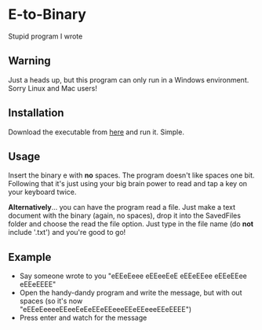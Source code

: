 # E-to-Binary
Stupid program I wrote

## Warning
Just a heads up, but this program can only run in a Windows environment. Sorry Linux and Mac users!

## Installation
Download the executable from [here](https://github.com/YakuzaDoggo/E-to-Binary/releases) and run it. Simple.

## Usage
Insert the binary e with **no** spaces. The program doesn't like spaces one bit. Following that it's just using your big brain power to read and tap a key on your keyboard twice.

**Alternatively**... you can have the program read a file. Just make a text document with the binary (again, no spaces), drop it into the SavedFiles folder and choose the read the file option. Just type in the file name (do **not** include '.txt') and you're good to go!

## Example
- Say someone wrote to you "eEEeEeee eEEeeEeE eEEeEEee eEEeEEee eEEeEEEE"
- Open the handy-dandy program and write the message, but with out spaces (so it's now "eEEeEeeeeEEeeEeEeEEeEEeeeEEeEEeeeEEeEEEE")
- Press enter and watch for the message
